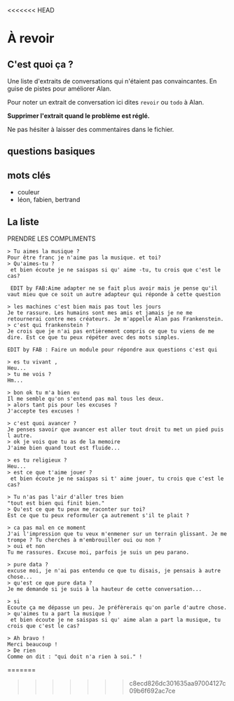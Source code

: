 <<<<<<< HEAD
# À revoir

## C'est quoi ça ?

Une liste d'extraits de conversations qui n'étaient pas convaincantes.
En guise de pistes pour améliorer Alan.

Pour noter un extrait de conversation ici dites `revoir` ou `todo` à Alan.

**Supprimer l'extrait quand le problème est réglé.**

Ne pas hésiter à laisser des commentaires dans le fichier.


## questions basiques


## mots clés

- couleur
- léon, fabien, bertrand

## La liste

PRENDRE LES COMPLIMENTS



```
> Tu aimes la musique ?
Pour être franc je n'aime pas la musique. et toi?
> Qu'aimes-tu ?
 et bien écoute je ne saispas si qu' aime -tu, tu crois que c'est le cas?

 EDIT by FAB:Aime adapter ne se fait plus avoir mais je pense qu'il vaut mieu que ce soit un autre adapteur qui réponde à cette question
```


```
> les machines c'est bien mais pas tout les jours
Je te rassure. Les humains sont mes amis et jamais je ne me retournerai contre mes créateurs. Je m'appelle Alan pas Frankenstein.
> c'est qui frankenstein ?
Je crois que je n'ai pas entièrement compris ce que tu viens de me dire. Est ce que tu peux répéter avec des mots simples.

EDIT by FAB : Faire un module pour répondre aux questions c'est qui
```


```
> es tu vivant ,
Heu...
> tu me vois ?
Hm...
```


```
> bon ok tu m'a bien eu
Il me semble qu'on s'entend pas mal tous les deux.
> alors tant pis pour les excuses ?
J'accepte tes excuses !
```


```
> c'est quoi avancer ?
Je penses savoir que avancer est aller tout droit tu met un pied puis l autre.
> ok je vois que tu as de la memoire
J'aime bien quand tout est fluide...
```


```
> es tu religieux ?
Heu...
> est ce que t'aime jouer ?
 et bien écoute je ne saispas si t' aime jouer, tu crois que c'est le cas?
```


```
> Tu n'as pas l'air d'aller tres bien
"tout est bien qui finit bien."
> Qu'est ce que tu peux me raconter sur toi?
Est ce que tu peux reformuler ça autrement s'il te plait ?
```


```
> ca pas mal en ce moment
J'ai l'impression que tu veux m'enmener sur un terrain glissant. Je me trompe ? Tu cherches à m'embrouiller oui ou non ?
> oui et non
Tu me rassures. Excuse moi, parfois je suis un peu parano.
```


```
> pure data ?
excuse moi, je n'ai pas entendu ce que tu disais, je pensais à autre chose...
> qu'est ce que pure data ?
Je me demande si je suis à la hauteur de cette conversation...
```


```
> si
Ecoute ça me dépasse un peu. Je préfèrerais qu'on parle d'autre chose.
> qu'aimes tu a part la musique ?
 et bien écoute je ne saispas si qu' aime alan a part la musique, tu crois que c'est le cas?
```


```
> Ah bravo !
Merci beaucoup !
> De rien
Comme on dit : "qui doit n'a rien à soi." !
```
=======
>>>>>>> c8ecd826dc301635aa97004127c09b6f692ac7ce
